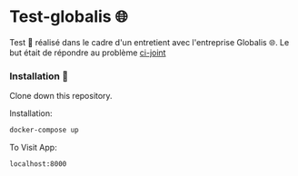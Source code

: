# Test-globalis 🌐

Test 🧨 réalisé dans le cadre d'un entretient avec l'entreprise Globalis 🌐. Le but était de répondre au problème [ci-joint](https://github.com/armel/GlobTest)
### Installation 🤖

Clone down this repository. 

Installation:

```bash
docker-compose up
```

To Visit App:

```bash
localhost:8000
```